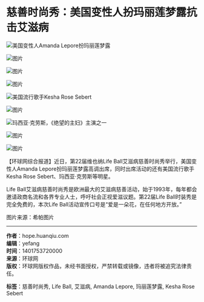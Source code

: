 # 慈善时尚秀：美国变性人扮玛丽莲梦露抗击艾滋病

![美国变性人Amanda Lepore扮玛丽莲梦露](https://himg2.huanqiucdn.cn/attachment2010/2014/0603/20140603080306615.jpg)

![图片](https://himg2.huanqiucdn.cn/attachment2010/2014/0603/20140603081042372.jpg)

![图片](https://himg2.huanqiucdn.cn/attachment2010/2014/0603/20140603081043445.jpg)

![图片](https://himg2.huanqiucdn.cn/attachment2010/2014/0603/20140603081043485.jpg)

![美国流行歌手Kesha Rose Sebert](https://himg2.huanqiucdn.cn/attachment2010/2014/0603/20140603080307843.jpg)

![图片](https://himg2.huanqiucdn.cn/attachment2010/2014/0603/20140603080307460.jpg)

![玛西亚·克劳斯，《绝望的主妇》主演之一](https://himg2.huanqiucdn.cn/attachment2010/2014/0603/20140603080308407.jpg)

![图片](https://himg2.huanqiucdn.cn/attachment2010/2014/0603/20140603080309900.jpg)

![图片](https://himg2.huanqiucdn.cn/attachment2010/2014/0603/20140603080309304.jpg)

【环球网综合报道】近日，第22届维也纳Life Ball艾滋病慈善时尚秀举行，美国变性人Amanda Lepore扮玛丽莲梦露高调出席，同时出席活动的还有美国流行歌手Kesha Rose Sebert、玛西亚·克劳斯等明星。

Life Ball艾滋病慈善时尚秀是欧洲最大的艾滋病慈善活动，始于1993年，每年都会邀请政商名流和各界专业人士，呼吁社会正视爱滋议题。第22届Life Ball时装秀是完全免费的，本次Life Ball活动宣传口号是“爱是一朵花，在任何地方开放。”

图片来源：希帕图片

---

**作者**：hope.huanqiu.com  
**编辑**：yefang  
**时间**：1401753720000  
**来源**：环球网  
**版权**：环球网版权作品，未经书面授权，严禁转载或镜像，违者将被追究法律责任。

**标签**：慈善时尚秀, Life Ball, 艾滋病, Amanda Lepore, 玛丽莲梦露, Kesha Rose Sebert
